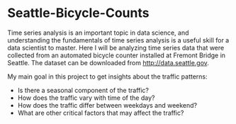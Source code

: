 # Seattle-Bicycle-Counts
Time series analysis is an important topic in data science, and understanding the fundamentals of time series analysis is a useful skill for a data scientist to master. 
Here I will be analyzing time series data that were collected from an automated bicycle counter installed at Fremont Bridge in Seattle. The dataset can be downloaded from http://data.seattle.gov. 

My main goal in this project to get insights about the traffic patterns: 
- Is there a seasonal component of the traffic?
- How does the traffic vary with time of the day? 
- How does the traffic differ between weekdays and weekend?
- What are other critical factors that may affect the traffic?
